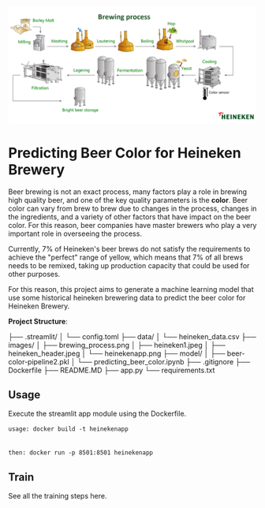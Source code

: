 <img src="https://github.com/alinesoares1/heineken_tech_case/blob/master/images/brewing_process.png">

# Predicting Beer Color for Heineken Brewery

Beer brewing is not an exact process, many factors play a role in brewing high quality beer, and one of the key quality parameters is the **color**. Beer color can vary from brew to brew due to changes in the process, changes in the ingredients, and a variety of other factors that have impact on the beer color. For this reason, beer companies have master brewers who play a very important role in overseeing the process.

Currently, 7% of Heineken's beer brews do not satisfy the requirements to achieve the "perfect" range of yellow, which means that 7% of all brews needs to be remixed, taking up production capacity that could be used for other purposes.

For this reason, this project aims to generate a machine learning model that use some historical heineken brewering data to predict the beer color for Heineken Brewery.

**Project Structure**:

├── .streamlit/
│   └── config.toml
├── data/
│   └── heineken_data.csv
├── images/
│   ├── brewing_process.png
│   ├── heineken1.jpeg
│   ├── heineken_header.jpeg
│   └── heinekenapp.png
├── model/
│   ├── beer-color-pipeline2.pkl
│   └── predicting_beer_color.ipynb
├── .gitignore
├── Dockerfile
├── README.MD
├── app.py
└── requirements.txt

## Usage

Execute the streamlit app module using the Dockerfile.

```
usage: docker build -t heinekenapp


then: docker run -p 8501:8501 heinekenapp
```

## Train

See all the training steps here.
